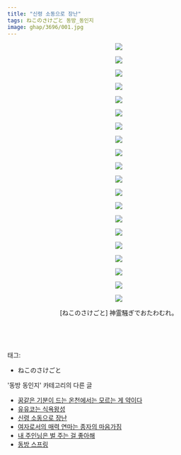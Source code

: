 ```yaml
---
title: "신령 소동으로 장난"
tags: ねこのさけごと 동방_동인지
image: ghap/3696/001.jpg
---
```

<div class="article">
<p style="text-align: center; clear: none; float: none;"><img src="{{ site.nasurl }}/ghap/3696/001.jpg"/></p>
<p style="text-align: center; clear: none; float: none;"><img src="{{ site.nasurl }}/ghap/3696/002.jpg"/></p>
<p style="text-align: center; clear: none; float: none;"><img src="{{ site.nasurl }}/ghap/3696/003.jpg"/></p>
<p style="text-align: center; clear: none; float: none;"><img src="{{ site.nasurl }}/ghap/3696/004.jpg"/></p>
<p style="text-align: center; clear: none; float: none;"><img src="{{ site.nasurl }}/ghap/3696/005.jpg"/></p>
<p style="text-align: center; clear: none; float: none;"><img src="{{ site.nasurl }}/ghap/3696/006.jpg"/></p>
<p style="text-align: center; clear: none; float: none;"><img src="{{ site.nasurl }}/ghap/3696/007.jpg"/></p>
<p style="text-align: center; clear: none; float: none;"><img src="{{ site.nasurl }}/ghap/3696/008.jpg"/></p>
<p style="text-align: center; clear: none; float: none;"><img src="{{ site.nasurl }}/ghap/3696/009.jpg"/></p>
<p style="text-align: center; clear: none; float: none;"><img src="{{ site.nasurl }}/ghap/3696/010.jpg"/></p>
<p style="text-align: center; clear: none; float: none;"><img src="{{ site.nasurl }}/ghap/3696/011.jpg"/></p>
<p style="text-align: center; clear: none; float: none;"><img src="{{ site.nasurl }}/ghap/3696/012.jpg"/></p>
<p style="text-align: center; clear: none; float: none;"><img src="{{ site.nasurl }}/ghap/3696/013.jpg"/></p>
<p style="text-align: center; clear: none; float: none;"><img src="{{ site.nasurl }}/ghap/3696/014.jpg"/></p>
<p style="text-align: center; clear: none; float: none;"><img src="{{ site.nasurl }}/ghap/3696/015.jpg"/></p>
<p style="text-align: center; clear: none; float: none;"><img src="{{ site.nasurl }}/ghap/3696/016.jpg"/></p>
<p style="text-align: center; clear: none; float: none;"><img src="{{ site.nasurl }}/ghap/3696/017.jpg"/></p>
<p style="text-align: center; clear: none; float: none;"><img src="{{ site.nasurl }}/ghap/3696/018.jpg"/></p>
<p style="text-align: center; clear: none; float: none;"><img src="{{ site.nasurl }}/ghap/3696/019.jpg"/></p>
<p style="text-align: center; clear: none; float: none;"><img src="{{ site.nasurl }}/ghap/3696/020.jpg"/></p>
<p style="text-align: center; clear: none; float: none;">[ねこのさけごと] 神霊騒ぎでおたわむれ。</p>
<p style="text-align: center; clear: none; float: none;"><br/></p>
<p><br/></p>
</div><div class="tagTrail">
<p>태그: </p>
<ul>
<li>ねこのさけごと</li>
</ul>
</div><div class="another">
<p>'동방 동인지' 카테고리의 다른 글</p>
<ul>
<li><a href="/2017-09-13-ghap_3698">꿈같은 기분이 드는 온천에서는 모르는 게 약이다</a></li>
<li><a href="/2017-09-13-ghap_3697">유유코는 식욕왕성</a></li>
<li><a href="/2017-09-13-ghap_3696">신령 소동으로 장난</a></li>
<li><a href="/2017-09-13-ghap_3695">여자로서의 매력 연마는 종자의 마음가짐</a></li>
<li><a href="/2017-09-13-ghap_3694">내 주인님은 벌 주는 걸 좋아해</a></li>
<li><a href="/2017-09-13-ghap_3693">동방 스프링</a></li>
</ul>
</div><div class="cb_module cb_fluid">
<div class="cb_wrt cb_profile">
</div><!-- commentList close -->
</div>